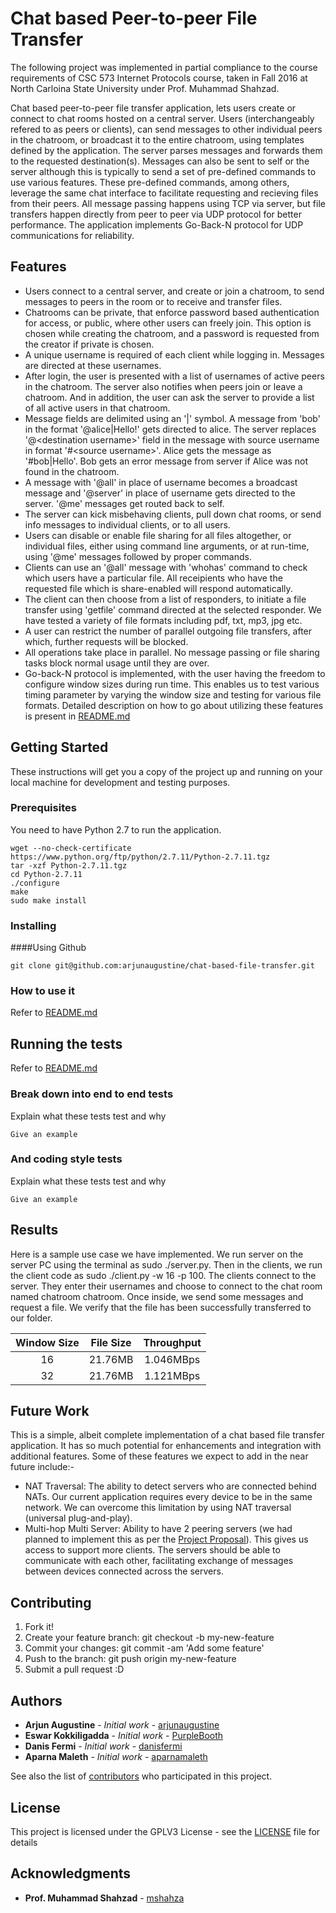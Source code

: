 # Chat based Peer-to-peer File Transfer

The following project was implemented in partial compliance to the course requirements of CSC 573 Internet Protocols course, taken in Fall 2016 at North Carloina State University under Prof. Muhammad Shahzad.


Chat based peer-to-peer file transfer application, lets users create or connect to chat rooms hosted on a central server. Users (interchangeably refered to as peers or clients), can send messages to other individual peers in the chatroom, or broadcast it to the entire chatroom, using templates defined by the application. The server parses messages and forwards them to the requested destination(s). Messages can also be sent to self or the server although this is typically to send a set of pre-defined commands to use various features. These pre-defined commands, among others, leverage the same chat interface to facilitate requesting and recieving files from their peers. All message passing happens using TCP via server, but file transfers happen directly from peer to peer via UDP protocol for better performance. The application implements Go-Back-N protocol for UDP communications for reliability.

## Features

* Users connect to a central server, and create or join a chatroom, to send messages to peers in the room or to receive and transfer files.
* Chatrooms can be private, that enforce password based authentication for access, or public, where other users can freely join. This option is chosen while creating the chatroom, and a password is requested from the creator if private is chosen.
* A unique username is required of each client while logging in. Messages are directed at these usernames.
* After login, the user is presented with a list of usernames of active peers in the chatroom. The server also notifies when peers join or leave a chatroom. And in addition, the user can ask the server to provide a list of all active users in that chatroom. 
* Message fields are delimited using an '|' symbol. A message from 'bob' in the format '@alice|Hello!' gets directed to alice. The server replaces '@\<destination username>' field in the message with source username in format '#\<source username>'. Alice gets the message as '#bob|Hello'. Bob gets an error message from server if Alice was not found in the chatroom.
* A message with '@all' in place of username becomes a broadcast message and '@server' in place of username gets directed to the server. '@me' messages get routed back to self.
* The server can kick misbehaving clients, pull down chat rooms, or send info messages to individual clients, or to all users.
* Users can disable or enable file sharing for all files altogether, or individual files, either using command line arguments, or at run-time, using '@me' messages followed by proper commands.
* Clients can use an '@all' message with 'whohas' command to check which users have a particular file. All receipients who have the requested file which is share-enabled will respond automatically.
* The client can then choose from a list of responders, to initiate a file transfer using 'getfile' command directed at the selected responder. We have tested a variety of file formats including pdf, txt, mp3, jpg etc.
* A user can restrict the number of parallel outgoing file transfers, after which, further requests will be blocked.
* All operations take place in parallel. No message passing or file sharing tasks block normal usage until they are over.
* Go-back-N protocol is implemented, with the user having the freedom to configure window sizes during run time. This enables us to test various timing parameter by varying the window size and testing for various file formats.
Detailed description on how to go about utilizing these features is present in [README.md](code/README.md)

## Getting Started

These instructions will get you a copy of the project up and running on your local machine for development and testing purposes.

### Prerequisites

You need to have Python 2.7 to run the application.
 
```
wget --no-check-certificate https://www.python.org/ftp/python/2.7.11/Python-2.7.11.tgz
tar -xzf Python-2.7.11.tgz  
cd Python-2.7.11
./configure  
make  
sudo make install 
```

### Installing

####Using Github

```
git clone git@github.com:arjunaugustine/chat-based-file-transfer.git
```

### How to use it

Refer to [README.md](code/README.md)

## Running the tests

Refer to [README.md](code/README.md)

### Break down into end to end tests

Explain what these tests test and why

```
Give an example
```

### And coding style tests

Explain what these tests test and why

```
Give an example

```

## Results

Here is a sample use case we have implemented.
We run server on the server PC using the terminal as sudo ./server.py.
Then in the clients, we run the client code as sudo ./client.py -w 16 -p 100.
The clients connect to the server. They enter their usernames and choose to connect to the chat room named chatroom chatroom.
Once inside, we send some messages and request a file. We verify that the file has been successfully transferred to our folder.

| Window Size   | File Size     | Throughput  |
|:-------------:|:-------------:|:-----------:|
| 16            | 21.76MB       | 1.046MBps   |
| 32            | 21.76MB       | 1.121MBps   |

## Future Work

This is a simple, albeit complete implementation of a chat based file transfer application. It has so much potential for enhancements and integration with additional features. Some of these features we expect to add in the near future include:-
* NAT Traversal: The ability to detect servers who are connected behind NATs. Our current application requires every device to be in the same network. We can overcome this limitation by using NAT traversal (universal plug-and-play).
* Multi-hop Multi Server: Ability to have 2 peering servers (we had planned to implement this as per the [Project Proposal](Proposal.md)). This gives us access to support more clients. The servers should be able to communicate with each other, facilitating exchange of messages between devices connected across the servers.

## Contributing

1. Fork it!
2. Create your feature branch: git checkout -b my-new-feature
3. Commit your changes: git commit -am 'Add some feature'
4. Push to the branch: git push origin my-new-feature
5. Submit a pull request :D

## Authors

* **Arjun Augustine** - *Initial work* - [arjunaugustine](https://github.com/arjunaugustine)
* **Eswar Kokkiligadda** - *Initial work* - [PurpleBooth]()
* **Danis Fermi** - *Initial work* - [danisfermi](https://github.com/danisfermi)
* **Aparna Maleth** - *Initial work* - [aparnamaleth](https://github.com/aparnamaleth)

See also the list of [contributors]() who participated in this project.

## License

This project is licensed under the GPLV3 License - see the [LICENSE](LICENSE) file for details

## Acknowledgments


* **Prof. Muhammad Shahzad** - [mshahza](http://www4.ncsu.edu/~mshahza/)
